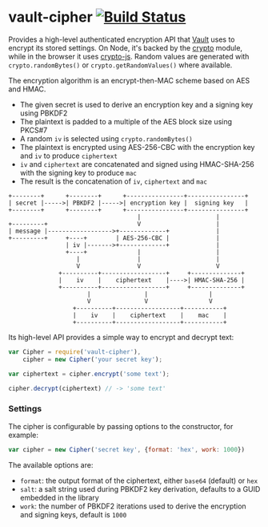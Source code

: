 # vault-cipher [![Build Status](https://travis-ci.org/jcoglan/vault-cipher.svg)](https://travis-ci.org/jcoglan/vault-cipher)

Provides a high-level authenticated encryption API that
[Vault](https://github.com/jcoglan/vault) uses to encrypt its stored settings.
On Node, it's backed by the [crypto](https://nodejs.org/api/crypto.html) module,
while in the browser it uses
[crypto-js](https://www.npmjs.com/package/crypto-js). Random values are
generated with `crypto.randomBytes()` or `crypto.getRandomValues()` where
available.

The encryption algorithm is an encrypt-then-MAC scheme based on AES and HMAC.

* The given secret is used to derive an encryption key and a signing key using
  PBKDF2
* The plaintext is padded to a multiple of the AES block size using PKCS#7
* A random `iv` is selected using `crypto.randomBytes()`
* The plaintext is encrypted using AES-256-CBC with the encryption key and `iv`
  to produce `ciphertext`
* `iv` and `ciphertext` are concatenated and signed using HMAC-SHA-256 with the
  signing key to produce `mac`
* The result is the concatenation of `iv`, `ciphertext` and `mac`

```
+--------+      +--------+      +----------------+----------------+
| secret |----->| PBKDF2 |----->| encryption key |  signing key   |
+--------+      +--------+      +----------------+----------------+
                                    |                     |
+---------+                         V                     |
| message |------------------>+-------------+             |
+---------+     +----+        | AES-256-CBC |             |
                | iv |------->+-------------+             |
                +----+              |                     |
                   |                |                     |
                   V                V                     V
              +----------+------------------+     +--------------+
              |    iv    |    ciphertext    |---->| HMAC-SHA-256 |
              +----------+------------------+     +--------------+
                      |               |                 |
                      V               V                 V
                  +----------+------------------+-----------+
                  |    iv    |    ciphertext    |    mac    |
                  +----------+------------------+-----------+
```

Its high-level API provides a simple way to encrypt and decrypt text:

```js
var Cipher = require('vault-cipher'),
    cipher = new Cipher('your secret key');

var ciphertext = cipher.encrypt('some text');

cipher.decrypt(ciphertext) // -> 'some text'
```


### Settings

The cipher is configurable by passing options to the constructor, for example:

```js
var cipher = new Cipher('secret key', {format: 'hex', work: 1000})
```

The available options are:

* `format`: the output format of the ciphertext, either `base64` (default) or
  `hex`
* `salt`: a salt string used during PBKDF2 key derivation, defaults to a GUID
  embedded in the library
* `work`: the number of PBKDF2 iterations used to derive the encryption and
  signing keys, default is `1000`
